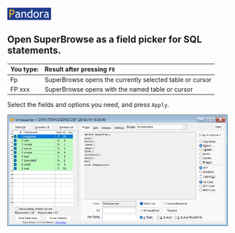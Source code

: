 [![Pandora](Images/pandora2.png)](https://github.com/tbleken/Pandora)


## Open SuperBrowse as a field picker for SQL statements. 

| You type:                |        Result after pressing `F8`                                |
|:-------------------------|:----------------------------------------------------------|
| Fp | SuperBrowse opens the currently selected table or cursor |
| FP xxx | SuperBrowse opens with the named table or cursor |  

Select the fields and options you need, and press `Apply`. 

![hk](Images/panfp.png)